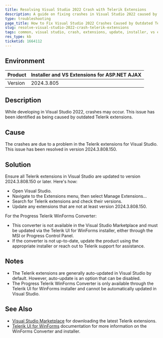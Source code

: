 ```yaml
---
title: Resolving Visual Studio 2022 Crash with Telerik Extensions
description: A guide on fixing crashes in Visual Studio 2022 caused by Telerik extensions by ensuring they are updated to the latest version.
type: troubleshooting
page_title: How to Fix Visual Studio 2022 Crashes Caused by Outdated Telerik Extensions
slug: resolve-visual-studio-2022-crash-telerik-extensions
tags: common, visual studio, crash, extensions, update, installer, vs extensions, asp.net ajax
res_type: kb
ticketid: 1664112
---
```


## Environment

| Product | Installer and VS Extensions for ASP.NET AJAX | 
| --- | --- |
| Version | 2024.3.805 |

## Description

While developing in Visual Studio 2022, crashes may occur. This issue has been identified as being caused by outdated Telerik extensions.

## Cause

The crashes are due to a problem in the Telerik extensions for Visual Studio. This issue has been resolved in version 2024.3.808.150.

## Solution

Ensure all Telerik extensions in Visual Studio are updated to version 2024.3.808.150 or later. Here's how:

- Open Visual Studio.
- Navigate to the Extensions menu, then select Manage Extensions...
- Search for Telerik extensions and check their versions.
- Update any extensions that are not at least version 2024.3.808.150.

For the Progress Telerik WinForms Converter:

- This converter is not available in the Visual Studio Marketplace and must be updated via the Telerik UI for WinForms installer, either through the MSI or Progress Control Panel.
- If the converter is not up-to-date, update the product using the appropriate installer or reach out to Telerik support for assistance.

## Notes

- The Telerik extensions are generally auto-updated in Visual Studio by default. However, auto-update is an option that can be disabled.
- The Progress Telerik WinForms Converter is only available through the Telerik UI for WinForms installer and cannot be automatically updated in Visual Studio.

## See Also

- [Visual Studio Marketplace](https://marketplace.visualstudio.com/search?term=telerik&target=VS&category=All%20categories&vsVersion=&sortBy=Relevance) for downloading the latest Telerik extensions.
- [Telerik UI for WinForms](https://docs.telerik.com/devtools/winforms/overview) documentation for more information on the WinForms Converter and installer.
